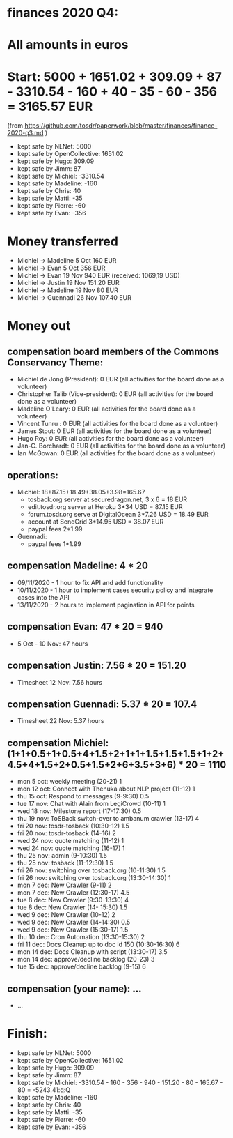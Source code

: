 # finances 2020 Q4:

# All amounts in euros
# Start: 5000 + 1651.02 + 309.09 + 87 - 3310.54 - 160 + 40 - 35 - 60 - 356 = 3165.57 EUR
(from https://github.com/tosdr/paperwork/blob/master/finances/finance-2020-q3.md )
* kept safe by NLNet: 5000
* kept safe by OpenCollective: 1651.02
* kept safe by Hugo: 309.09
* kept safe by Jimm: 87
* kept safe by Michiel: -3310.54
* kept safe by Madeline: -160
* kept safe by Chris: 40
* kept safe by Matti: -35
* kept safe by Pierre: -60
* kept safe by Evan: -356

# Money transferred
* Michiel -> Madeline 5 Oct 160 EUR
* Michiel -> Evan 5 Oct 356 EUR
* Michiel -> Evan 19 Nov 940 EUR (received: 1069,19 USD)
* Michiel -> Justin 19 Nov 151.20 EUR
* Michiel -> Madeline 19 Nov 80 EUR
* Michiel -> Guennadi 26 Nov 107.40 EUR

# Money out

## compensation board members of the Commons Conservancy Theme:
  * Michiel de Jong (President):		0 EUR (all activities for the board done as a volunteer)
  * Christopher Talib (Vice-president):		0 EUR (all activities for the board done as a volunteer)
  * Madeline O'Leary:				0 EUR (all activities for the board done as a volunteer)
  * Vincent Tunru :				0 EUR (all activities for the board done as a volunteer)
  * James Stout:				0 EUR (all activities for the board done as a volunteer)
  * Hugo Roy:					0 EUR (all activities for the board done as a volunteer)
  * Jan-C. Borchardt:				0 EUR (all activities for the board done as a volunteer)
  * Ian McGowan:				0 EUR (all activities for the board done as a volunteer)

## operations:
  * Michiel: 18+87.15+18.49+38.05+3.98=165.67
    * tosback.org server at securedragon.net, 3 x 6 = 18 EUR
    * edit.tosdr.org server at Heroku 3*34 USD = 87.15 EUR
    * forum.tosdr.org serve at DigitalOcean 3*7.26 USD = 18.49 EUR
    * account at SendGrid 3*14.95 USD = 38.07 EUR
    * paypal fees 2*1.99
  * Guennadi:
    * paypal fees 1*1.99

## compensation Madeline: 4 * 20
  * 09/11/2020 - 1 hour to fix API and add functionality
  * 10/11/2020 - 1 hour to implement cases security policy and integrate cases into the API
  * 13/11/2020 - 2 hours to implement pagination in API for points

## compensation Evan: 47 * 20 = 940
  * 5 Oct - 10 Nov: 47 hours

## compensation Justin: 7.56 * 20 = 151.20
  * Timesheet 12 Nov: 7.56 hours

## compensation Guennadi: 5.37 * 20 = 107.4
  * Timesheet 22 Nov: 5.37 hours

## compensation Michiel: (1+1+0.5+1+0.5+4+1.5+2+1+1+1.5+1.5+1.5+1+2+4.5+4+1.5+2+0.5+1.5+2+6+3.5+3+6) * 20 = 1110
  * mon 5 oct: weekly meeting (20-21) 1
  * mon 12 oct: Connect with Thenuka about NLP project (11-12) 1
  * thu 15 oct: Respond to messages (9-9:30) 0.5
  * tue 17 nov: Chat with Alain from LegiCrowd (10-11) 1
  * wed 18 nov: Milestone report (17-17:30) 0.5
  * thu 19 nov: ToSBack switch-over to ambanum crawler (13-17) 4
  * fri 20 nov: tosdr-tosback (10:30-12) 1.5
  * fri 20 nov: tosdr-tosback (14-16) 2
  * wed 24 nov: quote matching (11-12) 1
  * wed 24 nov: quote matching (16-17) 1
  * thu 25 nov: admin (9-10:30) 1.5
  * thu 25 nov: tosback (11-12:30) 1.5
  * fri 26 nov: switching over tosback.org (10-11:30) 1.5
  * fri 26 nov: switching over tosback.org (13:30-14:30) 1
  * mon 7 dec: New Crawler (9-11) 2
  * mon 7 dec: New Crawler (12:30-17) 4.5
  * tue 8 dec: New Crawler (9:30-13:30) 4
  * tue 8 dec: New Crawler (14- 15:30) 1.5
  * wed 9 dec: New Crawler (10-12) 2
  * wed 9 dec: New Crawler (14-14:30) 0.5
  * wed 9 dec: New Crawler (15:30-17) 1.5
  * thu 10 dec: Cron Automation (13:30-15:30) 2
  * fri 11 dec: Docs Cleanup up to doc id 150 (10:30-16:30) 6
  * mon 14 dec: Docs Cleanup with script (13:30-17) 3.5
  * mon 14 dec: approve/decline backlog (20-23) 3
  * tue 15 dec: approve/decline backlog (9-15) 6

## compensation (your name): ...
  * ...

# Finish:
* kept safe by NLNet: 5000
* kept safe by OpenCollective: 1651.02
* kept safe by Hugo: 309.09
* kept safe by Jimm: 87
* kept safe by Michiel: -3310.54 - 160 - 356 - 940 - 151.20 - 80 - 165.67 - 80 = -5243.41:q:Q
* kept safe by Madeline: -160
* kept safe by Chris: 40
* kept safe by Matti: -35
* kept safe by Pierre: -60
* kept safe by Evan: -356
